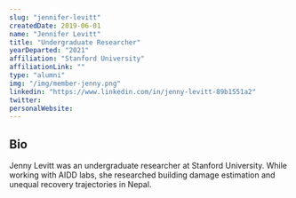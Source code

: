 ```yaml
---
slug: "jennifer-levitt"
createdDate: 2019-06-01
name: "Jennifer Levitt"
title: "Undergraduate Researcher"
yearDeparted: "2021"
affiliation: "Stanford University"
affiliationLink: ""
type: "alumni"
img: "/img/member-jenny.png"
linkedin: "https://www.linkedin.com/in/jenny-levitt-89b1551a2"
twitter: 
personalWebsite: 
---
```

## Bio

Jenny Levitt was an undergraduate researcher at Stanford University.
While working with AIDD labs, she researched building damage estimation and unequal recovery trajectories in Nepal.